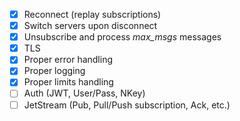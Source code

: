 - [x] Reconnect (replay subscriptions)
- [x] Switch servers upon disconnect
- [x] Unsubscribe and process _max_msgs_ messages
- [x] TLS
- [x] Proper error handling
- [x] Proper logging
- [x] Proper limits handling
- [ ] Auth (JWT, User/Pass, NKey)
- [ ] JetStream (Pub, Pull/Push subscription, Ack, etc.)
